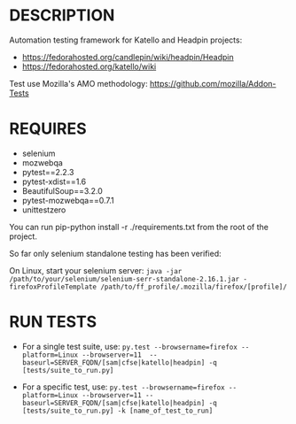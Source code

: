 # DESCRIPTION
Automation testing framework for Katello and Headpin projects: 
 * https://fedorahosted.org/candlepin/wiki/headpin/Headpin
 * https://fedorahosted.org/katello/wiki   

Test use Mozilla's AMO methodology: https://github.com/mozilla/Addon-Tests

# REQUIRES
 * selenium
 * mozwebqa
 * pytest==2.2.3
 * pytest-xdist==1.6
 * BeautifulSoup==3.2.0
 * pytest-mozwebqa==0.7.1
 * unittestzero

You can run pip-python install -r ./requirements.txt from the root of the project.

So far only selenium standalone testing has been verified:

On Linux, start your selenium server:
 `java -jar /path/to/your/selenium/selenium-serr-standalone-2.16.1.jar -firefoxProfileTemplate /path/to/ff_profile/.mozilla/firefox/[profile]/`

# RUN TESTS
 * For a single test suite, use:
 `py.test --browsername=firefox --platform=Linux --browserver=11  --baseurl=SERVER_FQDN/[sam|cfse|katello|headpin] -q [tests/suite_to_run.py]`

 * For a specific test, use:
 `py.test --browsername=firefox --platform=Linux --browserver=11 --baseurl=SERVER_FQDN/[sam|cfse|katello|headpin] -q [tests/suite_to_run.py] -k [name_of_test_to_run]`

